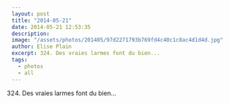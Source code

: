 ```yaml
---
layout: post
title: "2014-05-21"
date: 2014-05-21 12:53:35
description: 
image: "/assets/photos/201405/97d2271793b769fd4c40c1c8ac4d1d4d.jpg"
author: Elise Plain
excerpt: 324. Des vraies larmes font du bien...
tags: 
  - photos
  - all
---
```


324. Des vraies larmes font du bien...
<p></p>
